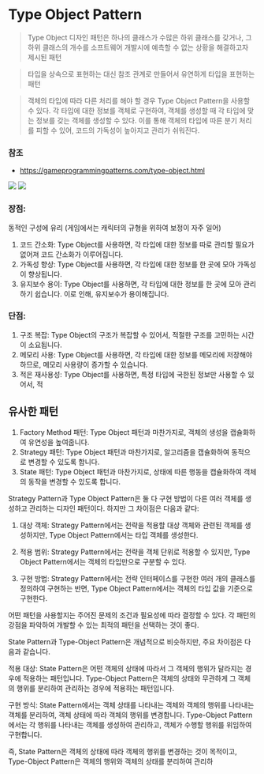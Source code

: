 # Type Object Pattern

> Type Object 디자인 패턴은 하나의 클래스가 수많은 하위 클래스를 갖거나, 그 하위 클래스의 개수를 소프트웨어 개발시에 예측할 수 없는 상황을 해결하고자 제시된 패턴

> 타입을 상속으로 표현하는 대신 참조 관계로 만들어서 유연하게 타입을 표현하는 패턴

> 객체의 타입에 따라 다른 처리를 해야 할 경우 Type Object Pattern을 사용할 수 있다. 각 타입에 대한 정보를 객체로 구현하여, 객체를 생성할 때 각 타입에 맞는 정보를 갖는 객체를 생성할 수 있다. 이를 통해 객체의 타입에 따른 분기 처리를 피할 수 있어, 코드의 가독성이 높아지고 관리가 쉬워진다.

### 참조
- https://gameprogrammingpatterns.com/type-object.html

<img src="https://gameprogrammingpatterns.com/images/type-object-subclasses.png">

<img src="https://gameprogrammingpatterns.com/images/type-object-breed.png">


### 장점:
동적인 구성에 유리
(게임에서는 캐릭터의 규형을 위하여 보정이 자주 일어)

1. 코드 간소화: Type Object를 사용하면, 각 타입에 대한 정보를 따로 관리할 필요가 없어져 코드 간소화가 이루어집니다.
2. 가독성 향상: Type Object를 사용하면, 각 타입에 대한 정보를 한 곳에 모아 가독성이 향상됩니다.
3. 유지보수 용이: Type Object를 사용하면, 각 타입에 대한 정보를 한 곳에 모아 관리하기 쉽습니다. 이로 인해, 유지보수가 용이해집니다.

### 단점:
1. 구조 복잡: Type Object의 구조가 복잡할 수 있어서, 적절한 구조를 고민하는 시간이 소요됩니다.
2. 메모리 사용: Type Object를 사용하면, 각 타입에 대한 정보를 메모리에 저장해야 하므로, 메모리 사용량이 증가할 수 있습니다.
3. 적은 재사용성: Type Object를 사용하면, 특정 타입에 국한된 정보만 사용할 수 있어서, 적


## 유사한 패턴
1. Factory Method 패턴: Type Object 패턴과 마찬가지로, 객체의 생성을 캡슐화하여 유연성을 높여줍니다.
2. Strategy 패턴: Type Object 패턴과 마찬가지로, 알고리즘을 캡슐화하여 동적으로 변경할 수 있도록 합니다.
3. State 패턴: Type Object 패턴과 마찬가지로, 상태에 따른 행동을 캡슐화하여 객체의 동작을 변경할 수 있도록 합니다.




Strategy Pattern과 Type Object Pattern은 둘 다 구현 방법이 다른 여러 객체를 생성하고 관리하는 디자인 패턴이다. 하지만 그 차이점은 다음과 같다:

1. 대상 객체: Strategy Pattern에서는 전략을 적용할 대상 객체와 관련된 객체를 생성하지만, Type Object Pattern에서는 타입 객체를 생성한다.

2. 적용 범위: Strategy Pattern에서는 전략을 객체 단위로 적용할 수 있지만, Type Object Pattern에서는 객체의 타입만으로 구분할 수 있다.

3. 구현 방법: Strategy Pattern에서는 전략 인터페이스를 구현한 여러 개의 클래스를 정의하여 구현하는 반면, Type Object Pattern에서는 객체의 타입 값을 기준으로 구현한다.

어떤 패턴을 사용할지는 주어진 문제의 조건과 필요성에 따라 결정할 수 있다. 각 패턴의 강점을 파악하여 개발할 수 있는 최적의 패턴을 선택하는 것이 좋다.



State Pattern과 Type-Object Pattern은 개념적으로 비슷하지만, 주요 차이점은 다음과 같습니다.

적용 대상: State Pattern은 어떤 객체의 상태에 따라서 그 객체의 행위가 달라지는 경우에 적용하는 패턴입니다. Type-Object Pattern은 객체의 상태와 무관하게 그 객체의 행위를 분리하여 관리하는 경우에 적용하는 패턴입니다.

구현 방식: State Pattern에서는 객체 상태를 나타내는 객체와 객체의 행위를 나타내는 객체를 분리하여, 객체 상태에 따라 객체의 행위를 변경합니다. Type-Object Pattern에서는 각 행위를 나타내는 객체를 생성하여 관리하고, 객체가 수행할 행위를 위임하여 구현합니다.

즉, State Pattern은 객체의 상태에 따라 객체의 행위를 변경하는 것이 목적이고, Type-Object Pattern은 객체의 행위와 객체의 상태를 분리하여 관리하
